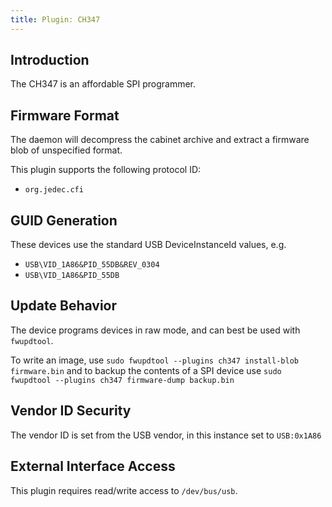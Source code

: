 ```yaml
---
title: Plugin: CH347
---
```


## Introduction

The CH347 is an affordable SPI programmer.

## Firmware Format

The daemon will decompress the cabinet archive and extract a firmware blob of unspecified format.

This plugin supports the following protocol ID:

- `org.jedec.cfi`

## GUID Generation

These devices use the standard USB DeviceInstanceId values, e.g.

- `USB\VID_1A86&PID_55DB&REV_0304`
- `USB\VID_1A86&PID_55DB`

## Update Behavior

The device programs devices in raw mode, and can best be used with `fwupdtool`.

To write an image, use `sudo fwupdtool --plugins ch347 install-blob firmware.bin` and to backup
the contents of a SPI device use `sudo fwupdtool --plugins ch347 firmware-dump backup.bin`

## Vendor ID Security

The vendor ID is set from the USB vendor, in this instance set to `USB:0x1A86`

## External Interface Access

This plugin requires read/write access to `/dev/bus/usb`.

